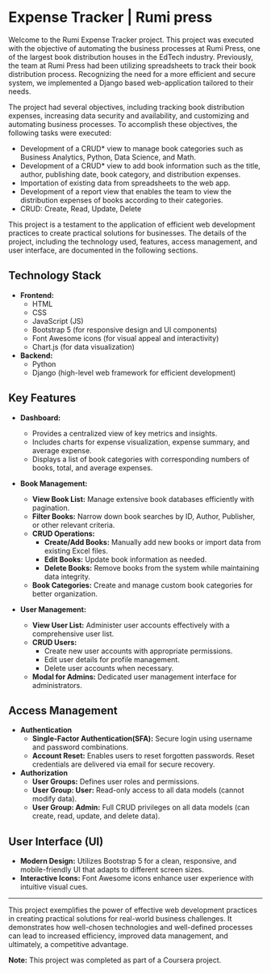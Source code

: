 
# Expense Tracker | Rumi press 

Welcome to the Rumi Expense Tracker project. This project was executed with the objective of automating the business processes at Rumi Press, one of the largest book distribution houses in the EdTech industry. Previously, the team at Rumi Press had been utilizing spreadsheets to track their book distribution process. Recognizing the need for a more efficient and secure system, we implemented a Django based web-application tailored to their needs.

The project had several objectives, including tracking book distribution expenses, increasing data security and availability, and customizing and automating business processes. To accomplish these objectives, the following tasks were executed:

- Development of a CRUD* view to manage book categories such as Business Analytics, Python, Data Science, and Math.
- Development of a CRUD* view to add book information such as the title, author, publishing date, book category, and distribution expenses.
- Importation of existing data from spreadsheets to the web app.
- Development of a report view that enables the team to view the distribution expenses of books according to their categories.
- CRUD: Create, Read, Update, Delete

This project is a testament to the application of efficient web development practices to create practical solutions for businesses. The details of the project, including the technology used, features, access management, and user interface, are documented in the following sections.


## Technology Stack

* **Frontend:**
    * HTML
    * CSS
    * JavaScript (JS)
    * Bootstrap 5 (for responsive design and UI components)
    * Font Awesome icons (for visual appeal and interactivity)
    * Chart.js (for data visualization)
* **Backend:**
    * Python
    * Django (high-level web framework for efficient development)

## Key Features

* **Dashboard:**

    * Provides a centralized view of key metrics and insights.
    * Includes charts for expense visualization, expense summary, and average expense.
    * Displays a list of book categories with corresponding numbers of books, total, and average expenses.
* **Book Management:**
    * **View Book List:** Manage extensive book databases efficiently with pagination.
    * **Filter Books:** Narrow down book searches by ID, Author, Publisher, or other relevant criteria.
    * **CRUD Operations:**
        * **Create/Add Books:** Manually add new books or import data from existing Excel files.
        * **Edit Books:** Update book information as needed.
        * **Delete Books:** Remove books from the system while maintaining data integrity.
    * **Book Categories:** Create and manage custom book categories for better organization.

* **User Management:**

    * **View User List:** Administer user accounts effectively with a comprehensive user list.
    * **CRUD Users:**
        * Create new user accounts with appropriate permissions.
        * Edit user details for profile management.
        * Delete user accounts when necessary.
    * **Modal for Admins:** Dedicated user management interface for administrators.

## Access Management
* **Authentication**
   * **Single-Factor Authentication(SFA):** Secure login using username and password combinations.
   * **Account Reset:** Enables users to reset forgotten passwords. Reset credentials are delivered via email for secure recovery.
* **Authorization**
    * **User Groups:** Defines user roles and permissions.
    * **User Group: User:** Read-only access to all data models (cannot modify data).
    * **User Group: Admin:** Full CRUD privileges on all data models (can create, read, update, and delete data).

## User Interface (UI)

* **Modern Design:** Utilizes Bootstrap 5 for a clean, responsive, and mobile-friendly UI that adapts to different screen sizes.
* **Interactive Icons:** Font Awesome icons enhance user experience with intuitive visual cues.






---

This project exemplifies the power of effective web development practices in creating practical solutions for real-world business challenges. It demonstrates how well-chosen technologies and well-defined processes can lead to increased efficiency, improved data management, and ultimately, a competitive advantage.


**Note:** This project was completed as part of a Coursera project.

